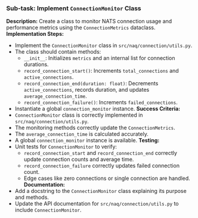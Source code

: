 ### Sub-task: Implement `ConnectionMonitor` Class
**Description:** Create a class to monitor NATS connection usage and performance metrics using the `ConnectionMetrics` dataclass.
**Implementation Steps:**
- Implement the `ConnectionMonitor` class in `src/naq/connection/utils.py`.
- The class should contain methods:
    - `__init__`: Initializes `metrics` and an internal list for connection durations.
    - `record_connection_start()`: Increments `total_connections` and `active_connections`.
    - `record_connection_end(duration: float)`: Decrements `active_connections`, records duration, and updates `average_connection_time`.
    - `record_connection_failure()`: Increments `failed_connections`.
- Instantiate a global `connection_monitor` instance.
**Success Criteria:**
- `ConnectionMonitor` class is correctly implemented in `src/naq/connection/utils.py`.
- The monitoring methods correctly update the `ConnectionMetrics`.
- The `average_connection_time` is calculated accurately.
- A global `connection_monitor` instance is available.
**Testing:**
- Unit tests for `ConnectionMonitor` to verify:
    - `record_connection_start` and `record_connection_end` correctly update connection counts and average time.
    - `record_connection_failure` correctly updates failed connection count.
    - Edge cases like zero connections or single connection are handled.
**Documentation:**
- Add a docstring to the `ConnectionMonitor` class explaining its purpose and methods.
- Update the API documentation for `src/naq/connection/utils.py` to include `ConnectionMonitor`.